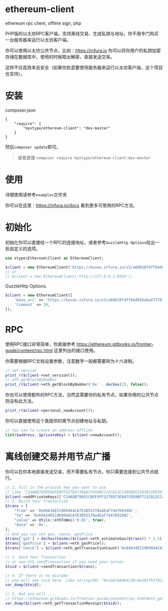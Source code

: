 # ethereum-client
ethereum rpc client, offline sign, php

PHP版的以太坊RPC客户端，支持离线交易、生成私钥与地址。你不用专门购买一台服务器来运行以太坊客户端。

你可以使用以太坊公共节点，比如：https://infura.io 你可以将你用户的私钥加密存储在数据库中，使用的时候取出解密，直接发送交易。

这样不仅高效率且安全（如果你执意要使用服务器来运行以太坊客户端，这个项目也支持）。

# 安装
composer.json
```
{
    "require": {
        "myxtype/ethereum-client": "dev-master"
    }
}
```

然后`composer update`即可。

> 或者直接 `composer require myxtype/ethereum-client:dev-master`

# 使用
详细使用请参考`examples`文件夹

你可以在这里：https://infura.io/docs 看到更多可使用的RPC方法。

# 初始化

初始化你可以直接给一个RPC的连接地址，或者参考`GuzzleHttp Options`给出一些自定义的选项。

```php
use xtype\Ethereum\Client as EthereumClient;

$client = new EthereumClient('https://kovan.infura.io/v3/a0d810fdff64493baba47278f3ebad27');
// or
// $client = new EthereumClient('http://127.0.0.1:8545');
```

GuzzleHttp Options.
```php
$client = new EthereumClient([
    'base_uri' => 'https://kovan.infura.io/v3/a0d810fdff64493baba47278f3ebad27',
    'timeout' => 20,
]);
```

# RPC

使用RPC接口非常简单，你直接参考 https://ethereum.gitbooks.io/frontier-guide/content/rpc.html 这里列出的接口使用。

你需要根据RPC文档设置参数，注意数字一般都需要转为十六进制。
```php
// net_version
print_r($client->net_version());
// eth_getBlockByNumber
print_r($client->eth_getBlockByNumber('0x' . dechex(2), false));
```

你也可以使用额外的RPC方法，当然这需要你的私有节点，如果你用的公共节点则没有此方法。
```php
print_r($client->personal_newAccount());
```

你可以直接使用这个类提供的离节点创建地址与私钥。
```php
// You can to create an address offline
list($address, $privateKey) = $client->newAccount();
```

# 离线创建交易并用节点广播

你可以在你本地直接发送交易，而不需要私有节点，你只需要连接到公共节点就行。

```php
// 1. Fill in the private key you want to use
// Like 'C34ADB7969999FE9FF327ED73E8A7CD58BF712CA12CC489DD533839229E567EB'
$client->addPrivateKeys(['C34ADB79691CBFE9FF327ED73E8A7CD58BF712C012CC489DD533839119E567EB']);
// 2. Build Your Transaction
$trans = [
    "from" => '0x69A34E519D9944CA7E3B55278a4EaF744769198C',
    "to" => '0x69A34E519D9944CA7E3B55278a4EaF744769198C',
    "value" => Utils::ethToWei('0.01', true),
    "data" => '0x',
];
// And you can set gas, nonce, gasPrice
$trans['gas'] = dechex(hexdec($client->eth_estimateGas($trans)) * 1.5);
$trans['gasPrice'] = $client->eth_gasPrice();
$trans['nonce'] = $client->eth_getTransactionCount('0x69A34E519D9944CA7E3B55278a4EaF744769198C', 'pending');

// 3. Send Your Transaction
// or use eth_sendTransaction if you need your server.
$txid = $client->sendTransaction($trans);

// 4. If there is no mistake
// you will see txid here. Like string(66) "0x1adcb80b413bcde285f93f0274e6cf04bc016e8813c8390ff31a6ccb43e75f51"
var_dump($txid);

// 5. And you will ...
// https://ethereum.gitbooks.io/frontier-guide/content/rpc.html#eth_gettransactionreceipt
var_dump($client->eth_getTransactionReceipt($txid));
```
